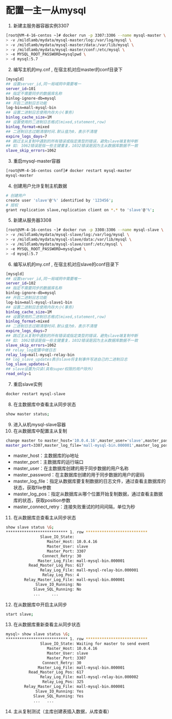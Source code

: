 # 配置一主一从mysql
1. 新建主服务器容器实例3307
```bash
[root@VM-4-16-centos ~]# docker run -p 3307:3306 --name mysql-master \
> -v /mildlamb/mydata/mysql-master/log:/var/log/mysql \
> -v /mildlamb/mydata/mysql-master/data:/var/lib/mysql \
> -v /mildlamb/mydata/mysql-master/conf:/etc/mysql \
> -e MYSQL_ROOT_PASSWORD=mysqlpwd \
> -d mysql:5.7
```
2. 编写主机的my.cnf , 在宿主机对应master的conf目录下
```bash
[mysqld]
## 设置server_id,同一局域网中需要唯一
server_id=101
## 指定不需要同步的数据库名称
binlog-ignore-db=mysql
## 开启二进制日志功能
log-bin=mall-mysql-bin
## 设置二进制日志使用内存大小(事务)
binlog_cache_size=1M
## 设置使用的二进制日志格式(mixed,statement,row)
binlog_format=mixed
## 二进制日志过期清理时间.默认值为0，表示不清理
expire_logs_days=7
## 跳过主从复制中遇到的所有错误或指定类型的错误，避免slave端复制中断
## 如: 1062错误是指一些主键重复，1032错误是因为主从数据库数据不一致
slave_skip_errors=1062
```
3. 重启mysql-master容器
```bash
[root@VM-4-16-centos conf]# docker restart mysql-master
mysql-master
```
4. 创建用户允许复制主机数据
```bash
# 创建用户
create user 'slave'@'%' identified by '123456';
# 授权
grant replication slave,replication client on *.* to 'slave'@'%';
```
5. 新建从服务器3308
```bash
[root@VM-4-16-centos ~]# docker run -p 3308:3306 --name mysql-slave \
> -v /mildlamb/mydata/mysql-slave/log:/var/log/mysql \
> -v /mildlamb/mydata/mysql-slave/data:/var/lib/mysql \
> -v /mildlamb/mydata/mysql-slave/conf:/etc/mysql \
> -e MYSQL_ROOT_PASSWORD=mysqlpwd \
> -d mysql:5.7
```
6. 编写从机的my.cnf , 在宿主机对应slave的conf目录下
```bash
[mysqld]
## 设置server_id,同一局域网中需要唯一
server_id=102
## 指定不需要同步的数据库名称
binlog-ignore-db=mysql
## 开启二进制日志功能
log-bin=mall-mysql-slave1-bin
## 设置二进制日志使用内存大小(事务)
binlog_cache_size=1M
## 设置使用的二进制日志格式(mixed,statement,row)
binlog_format=mixed
## 二进制日志过期清理时间.默认值为0，表示不清理
expire_logs_days=7
## 跳过主从复制中遇到的所有错误或指定类型的错误，避免slave端复制中断
## 如: 1062错误是指一些主键重复，1032错误是因为主从数据库数据不一致
slave_skip_errors=1062
## relay_log配置中继日志
relay_log=mall-mysql-relay-bin
## log_slave_updates表示slave将复制事件写进自己的二进制日志
log_slave_updates=1
## slave设置为只读(具有super权限的用户除外)
read_only=1
```
7. 重启slave实例
```bash
docker restart mysql-slave
```
8. 在主数据库中查看主从同步状态
```bash
show master status;
```
9. 进入从机mysql-slave容器
10. 在从数据库中配置主从复制
```bash
change master to master_host='10.0.4.16',master_user='slave',master_password='123456',
master_port=3307,master_log_file='mall-mysql-bin.000001',master_log_pos=617,master_connect_retry=30
```
  - master_host：主数据库的ip地址
  - master_port：主数据库的运行端口
  - master_user：在主数据库创建的用于同步数据的用户名称
  - master_password：在主数据库创建的用于同步数据的用户的密码
  - master_log_file：指定从数据库要复制数据的日志文件，通过查看主数据库的状态，获取file参数
  - master_log_pos：指定从数据库从哪个位置开始复制数据，通过查看主数据库的状态，获取position参数
  - master_connect_retry：连接失败重试的时间间隔，单位为秒

11. 在从数据库总查看主从同步状态
```bash
show slave status \G;
*************************** 1. row ***************************
               Slave_IO_State: 
                  Master_Host: 10.0.4.16
                  Master_User: slave
                  Master_Port: 3307
                Connect_Retry: 30
              Master_Log_File: mall-mysql-bin.000001
          Read_Master_Log_Pos: 617
               Relay_Log_File: mall-mysql-relay-bin.000001
                Relay_Log_Pos: 4
        Relay_Master_Log_File: mall-mysql-bin.000001
             Slave_IO_Running: No
            Slave_SQL_Running: No
            ...     ...
```
12. 在从数据库中开启主从同步
```bash
start slave;
```
13. 在从数据库重新查看主从同步状态
```bash
mysql> show slave status \G;
*************************** 1. row ***************************
               Slave_IO_State: Waiting for master to send event
                  Master_Host: 10.0.4.16
                  Master_User: slave
                  Master_Port: 3307
                Connect_Retry: 30
              Master_Log_File: mall-mysql-bin.000001
          Read_Master_Log_Pos: 617
               Relay_Log_File: mall-mysql-relay-bin.000002
                Relay_Log_Pos: 325
        Relay_Master_Log_File: mall-mysql-bin.000001
             Slave_IO_Running: Yes
            Slave_SQL_Running: Yes
            ...   ...
```
14. 主从复制测试（主库创建表插入数据，从库查看）
